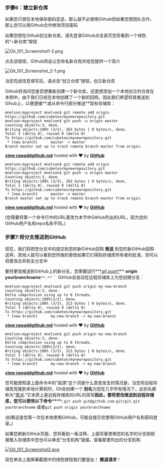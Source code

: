 ### 步骤6：建立新仓库

如果您只想在本地保存密码足迹，那么就不必使用Github但如果您想团队合作，那么您可以用Github合作修改项目密码

 

如果您想在Github创立新仓库，请先登录Github点击首页您将看到一个绿色的“+新仓库”按钮 

![Git_101_Screenshot1-2.png](file:///C:\Users\ASUS\AppData\Local\Temp\msohtmlclip1\01\clip_image001.gif)

 

 

 

 

 

点击该按钮，Github将会让您命名新仓库并给您提供一个简介

![Git_101_Screenshot_2-1.png](file:///C:\Users\ASUS\AppData\Local\Temp\msohtmlclip1\01\clip_image002.gif)

 

 

 

 

 

 

 

 

 

 

 

 

当您完成信息填写后，请点击“创立仓库”按钮，创立新仓库

Github将询问您是否想重新创建一个新仓库，还是想添加一个本地创立的仓库在本例中，由于我们已经在本地创建了一个新的回购，因此我们希望将其推送到Gihub上，以便遵循**.或从命令行部分推送**现有存储库： 

```
mnelson:myproject mnelson$ git remote add origin https://github.com/cubeton/mynewrepository.git
mnelson:myproject mnelson$ git push -u origin master
Counting objects:3, done.
Writing objects:100% (3/3), 263 bytes | 0 bytes/s, done.
Total 3 (delta 0), reused 0 (delta 0)
To https://github.com/cubeton/mynewrepository.git
 * [new branch]      master -> master
Branch master set up to track remote branch master from origin.
```

[**view raw**](https://gist.github.com/cubeton/3a2616c44e35ca68a6b0/raw/41e5758cfdbd7db8a1659c1adaba9346680097f9/addgithub.md)[**addgithub.md**](https://gist.github.com/cubeton/3a2616c44e35ca68a6b0#file-addgithub-md) hosted with ❤ by [**GitHub**](https://github.com)

```
mnelson:myproject mnelson$ git remote add origin https://github.com/cubeton/mynewrepository.git
mnelson:myproject mnelson$ git push -u origin master
Counting objects:3, done.
Writing objects:100% (3/3), 263 bytes | 0 bytes/s, done.
Total 3 (delta 0), reused 0 (delta 0)
To https://github.com/cubeton/mynewrepository.git
 * [new branch]      master -> master
Branch master set up to track remote branch master from origin.
```

[**view raw**](https://gist.github.com/cubeton/3a2616c44e35ca68a6b0/raw/41e5758cfdbd7db8a1659c1adaba9346680097f9/addgithub.md)[**addgithub.md**](https://gist.github.com/cubeton/3a2616c44e35ca68a6b0#file-addgithub-md) hosted with ❤ by [**GitHub**](https://github.com/)

 (您需要将第一个命令行中的URL更改为本节中GitHub列出的URL，因为您的GitHub用户名和repo名称不同。)

 

### 步骤7:将分支推送到GitHub

现在，我们将把您分支中的提交到您的新GitHub回购 **推送** 到您的新GitHub回购 这样，其他人就可以看到您所做的更改如果它们得到存储库所有者的批准，则可以将更改合并到主分支中

要将更改推送到GitHub上的新分支，您需要运行**[\**git push\**](http://git-scm.com/docs/git-push)** **origin yourbranchname**`**.**`` `GitHub会自动在远程存储库上为您创建分支： 

```
mnelson:myproject mnelson$ git push origin my-new-branch
Counting objects:3, done.
Delta compression using up to 8 threads.
Counting objects:100%(2/2), done.
Writing objects:100% (3/3), 313 bytes | 0 bytes/s, done.
Total 3 (delta 0), reused 0 (delta 0)
To https://github.com/cubeton/mynewrepository.git
 * [new branch]      my-new-branch -> my-new-branch
```

[**view raw**](https://gist.github.com/cubeton/bf8274609c344b6d0e70/raw/4764e740cac9a48eefad341d9e34ceb09f89b73f/addnewbranchgithub.md)[**addgithub.md**](https://gist.github.com/cubeton/bf8274609c344b6d0e70#file-addnewbranchgithub-md) hosted with ❤ by [**GitHub**](https://github.com)

```
mnelson:myproject mnelson$ git push origin my-new-branch
Counting objects:3, done.
Delta compression using up to 8 threads.
Counting objects:100%(2/2), done.
Writing objects:100% (3/3), 313 bytes | 0 bytes/s, done.
Total 3 (delta 0), reused 0 (delta 0)
To https://github.com/cubeton/mynewrepository.git
 * [new branch]      my-new-branch -> my-new-branch
```

[**view raw**](https://gist.github.com/cubeton/bf8274609c344b6d0e70/raw/4764e740cac9a48eefad341d9e34ceb09f89b73f/addnewbranchgithub.md)[**addgithub.md**](https://gist.github.com/cubeton/bf8274609c344b6d0e70#file-addnewbranchgithub-md) hosted with ❤ by [**GitHub**](https://github.com/)

 您可能想知道上面命令中的“起源”这个词是什么意思发生的情况是，当您将远程存储库克隆到本地计算机时，Git会创建一个 **别名**为您在几乎所有情况下，此别名都称为"[原点](https://git-scm.com/book/en/v2/Git-Basics-Working-with-Remotes)."它本质上是远程存储库的URL的简写**因此，要将更改推送到远程存储库，您可以使用以下命令****:** `git push git@github.com:git/git.git yourbranchname` 或者`git push origin yourbranchname`

(如果这是您第一次在本地使用GitHub，可能会提示您使用GitHub用户名和密码登录。)

如果您刷新GitHub页面，您将看到一条注释，上面写着使用您的名字的分支刚刚被推入存储库中您也可以单击“分支机构”链接，查看那里列出的分支机构

[![Git_101_Screenshot2.png](file:///C:\Users\ASUS\AppData\Local\Temp\msohtmlclip1\01\clip_image003.gif)](https://cloud.githubusercontent.com/assets/5241432/9189475/da30eb86-3fb6-11e5-934f-ca596a2cac69.png)

现在单击上面屏幕截图中的绿色按钮我们要提出！ **撤退请求**！

 

